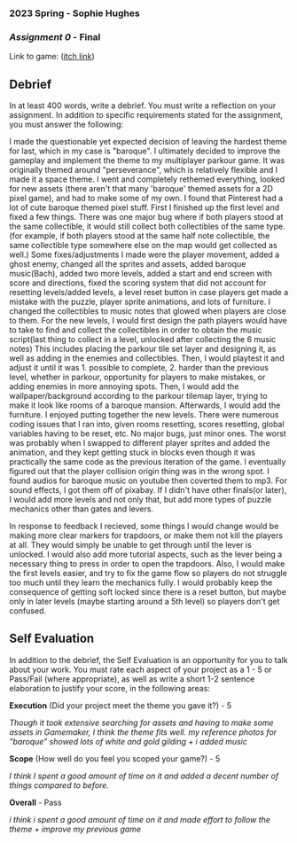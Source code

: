 ### **2023 Spring** - Sophie Hughes
### *Assignment 0* - Final
Link to game: ([itch link](https://sophiahughes.itch.io/melody-mansion))


## **Debrief**
In at least 400 words, write a debrief. You must write a reflection on your assignment. In addition to specific requirements stated for the assignment, you must answer the following:

I made the questionable yet expected decision of leaving the hardest theme for last, which in my case is "baroque". I ultimately decided to improve the gameplay and implement the theme to my multiplayer parkour game. It was originally themed around "perseverance", which is relatively flexible and I made it a space theme. I went and completely rethemed everything, looked for new assets (there aren't that many 'baroque' themed assets for a 2D pixel game), and had to make some of my own. I found that Pinterest had a lot of cute baroque themed pixel stuff. First I finished up the first level and fixed a few things. There was one major bug where if both players stood at the same collectible, it would still collect both collectibles of the same type. (for example, if both players stood at the same half note collectible, the same collectible type somewhere else on the map would get collected as well.) Some fixes/adjustments I made were the player movement, added a ghost enemy, changed all the sprites and assets, added baroque music(Bach), added two more levels, added a start and end screen with score and directions, fixed the scoring system that did not account for resetting levels/added levels, a level reset button in case players get made a mistake with the puzzle, player sprite animations, and lots of furniture. I changed the collectibles to music notes that glowed when players are close to them. For the new levels, I would first design the path players would have to take to find and collect the collectibles in order to obtain the music script(last thing to collect in a level, unlocked after collecting the 6 music notes) This includes placing the parkour tile set layer and designing it, as well as adding in the enemies and collectibles. Then, I would playtest it and adjust it until it was 1. possible to complete, 2. harder than the previous level, whether in parkour, opportunity for players to make mistakes, or adding enemies in more annoying spots. Then, I would add the wallpaper/background according to the parkour tilemap layer, trying to make it look like rooms of a baroque mansion. Afterwards, I would add the furniture. I enjoyed putting together the new levels. There were numerous coding issues that I ran into, given rooms resetting, scores resetting, global variables having to be reset, etc. No major bugs, just minor ones. The worst was probably when I swapped to different player sprites and added the animation, and they kept getting stuck in blocks even though it was practically the same code as the previous iteration of the game. I eventually figured out that the player collision origin thing was in the wrong spot. I found audios for baroque music on youtube then coverted them to mp3. For sound effects, I got them off of pixabay. If I didn't have other finals(or later), I would add more levels and not only that, but add more types of puzzle mechanics other than gates and levers. 

In response to feedback I recieved, some things I would change would be making more clear markers for trapdoors, or make them not kill the players at all. They would simply be unable to get through until the lever is unlocked. I would also add more tutorial aspects, such as the lever being a necessary thing to press in order to open the trapdoors. Also, I would make the first levels easier, and try to fix the game flow so players do not struggle too much until they learn the mechanics fully. I would probably keep the consequence of getting soft locked since there is a reset button, but maybe only in later levels (maybe starting around a 5th level) so players don't get confused. 

## **Self Evaluation**
In addition to the debrief, the Self Evaluation is an opportunity for you to talk about your work. You must rate each aspect of your project as a 1 - 5 or Pass/Fail (where appropriate), as well as write a short 1-2 sentence elaboration to justify your score, in the following areas:


**Execution** (Did your project meet the theme you gave it?) - 5

*Though it took extensive searching for assets and having to make some assets in Gamemaker, I think the theme fits well. my reference photos for "baroque" showed lots of white and gold gilding + i added music*


**Scope** (How well do you feel you scoped your game?) - 5


*I think I spent a good amount of time on it and added a decent number of things compared to before.*


**Overall** - Pass


*i think i spent a good amount of time on it and made effort to follow the theme + improve my previous game*
